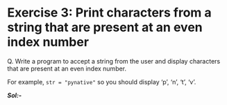 # Exercise 3: Print characters from a string that are present at an even index number

Q. Write a program to accept a string from the user and display characters that are present at an even index number.

For example, <code>str = "pynative"</code> so you should display ‘p’, ‘n’, ‘t’, ‘v’.

***Sol:-***

